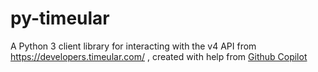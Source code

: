 # py-timeular
A Python 3 client library for interacting with the v4 API from https://developers.timeular.com/ , created with help from
[Github Copilot](https://github.com/features/copilot)
